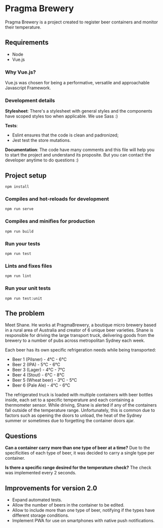 # Pragma Brewery

Pragma Brewery is a project created to register beer containers and monitor their temperature.

## Requirements

- Node
- Vue.js


### Why Vue.js?

Vue.js was chosen for being a performative, versatile and approachable Javascript Framework.

### Development details

**Stylesheet**: There's a stylesheet with general styles and the components have scoped styles too when applicable. We use Sass :)

**Tests**: 
- Eslint ensures that the code is clean and padronized;
- Jest test the store mutations.

**Documentation**: The code have many comments and this file will help you to start the project and understand its proposite. But you can contact the developer anytime to do questions :)

## Project setup
```
npm install
```

### Compiles and hot-reloads for development
```
npm run serve
```

### Compiles and minifies for production

```
npm run build
```

### Run your tests

```
npm run test
```

### Lints and fixes files

```
npm run lint
```

### Run your unit tests

```
npm run test:unit
```

## The problem

Meet Shane. He works at PragmaBrewery, a boutique micro brewery based in a rural area
of Australia and creator of 6 unique beer varieties. Shane is responsible for driving the
large transport truck, delivering goods from the brewery to a number of pubs across
metropolitan Sydney each week.

Each beer has its own specific refrigeration needs while being transported:
- Beer 1 (Pilsner) - 4°C - 6°C
- Beer 2 (IPA) - 5°C - 6°C
- Beer 3 (Lager) - 4°C - 7°C
- Beer 4 (Stout) - 6°C - 8°C
- Beer 5 (Wheat beer) - 3°C - 5°C
- Beer 6 (Pale Ale) - 4°C - 6°C

The refrigerated truck is loaded with multiple containers with beer bottles inside, each
set to a specific temperature and each containing a thermometer sensor.
While driving, Shane is alerted if any of the containers fall outside of the temperature
range. Unfortunately, this is common due to factors such as opening the doors to unload,
the heat of the Sydney summer or sometimes due to forgetting the container doors ajar.


## Questions


**Can a container carry more than one type of beer at a time?**
Due to the specificities of each type of beer, it was decided to carry a single type per container.

**Is there a specific range desired for the temperature check?**
The check was implemented every 2 seconds.


## Improvements for version 2.0 ##
- Expand automated tests.
- Allow the number of beers in the container to be edited.
- Allow to include more than one type of beer, notifying if the types have different storage conditions.
- Implement PWA for use on smartphones with native push notifications.
